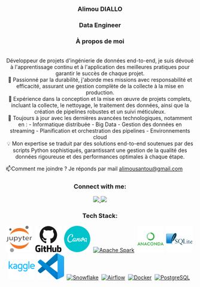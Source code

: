 <!-- Intro -->

<!--<p align="center">
  <a href="https://github.com/DenverCoder1/readme-typing-svg"><img src="https://readme-typing-svg.herokuapp.com?font=Time+New+Roman&color=cyan&size=25&center=true&vCenter=true&width=600&height=100&lines=Hey!+I+am+Dogukan+👋;I+am+an+enthusiastic+Data+Engineer"></a>
</p>-->

<h3 align="center">Alimou DIALLO</h3>
<h3 align="center">Data Engineer</h3>

<h3 align="center">À propos de moi </h3>  
 <p>
<div align="center">
<br>  Développeur de projets d'ingénierie de données end-to-end, je suis dévoué à l'apprentissage continu et à l'application des meilleures pratiques pour garantir le succès de chaque projet.
<br>
🌱 Passionné par la durabilité, j'aborde mes missions avec responsabilité et efficacité, assurant une gestion complète de la collecte à la mise en production.
<br>
💼 Expérience dans la conception et la mise en œuvre de projets complets, incluant la collecte, le nettoyage, le traitement des données, ainsi que la création de pipelines robustes et un suivi méticuleux.
<br>
🚀 Toujours à jour avec les dernières avancées technologiques, notamment en :
 - Informatique distribuée
 - Big Data
 - Gestion des données en streaming
 - Planification et orchestration des pipelines
 - Environnements cloud
<br>
💡 Mon expertise se traduit par des solutions end-to-end soutenues par des scripts Python sophistiqués, garantissant une gestion de la qualité des données rigoureuse et des performances optimales à chaque étape.
</div>
 </p>

📫Comment me joindre ? Je réponds par mail alimousantou@gmail.com

<!-- Socials --> 

<h3 align="center">Connect with me:</h3>  
<div align="center">
<a href="https://www.linkedin.com/in/alimou-diallo-202081120/" target="blank">
<img src="https://cdn1.iconfinder.com/data/icons/logotypes/32/circle-linkedin-512.png" style="height: 3rem"/>
</a>



<a href="mailto:alimousantou@gmail.com" target="blank">
<img src="https://cdn2.iconfinder.com/data/icons/social-icons-color/512/gmail-512.png" style="height: 3rem"/>
</a>




</div>

<!-- Tech Stack --> 

<h3 align="Center">Tech Stack:</h3>  
<p align="center">
<a href="https://jupyter.org/" target="_blank"><img src="https://github.com/devicons/devicon/blob/master/icons/jupyter/jupyter-original-wordmark.svg" title="Jupyter" alt="Jupyter" width="70" height="70"/></a>&nbsp;
<a href="https://github.com/" target="_blank"><img src="https://github.com/devicons/devicon/blob/master/icons/github/github-original-wordmark.svg" title="Github" alt="Github" width="70" height="70"/></a>&nbsp;
<a href="https://www.canva.com/tools/logo-maker-q1/?clickId=w671MsReixyIUGuwFGT2H2vQUkDz3iWZAWLTVc0&utm_medium=affiliate&utm_source=MaxBounty.com%20ULC_10813&irgwc=1" target="_blank"><img src="https://github.com/devicons/devicon/blob/master/icons/canva/canva-original.svg" title="Canva" alt="Canva" width="70" height="70"/></a>&nbsp;
<a href="https://spark.apache.org/" target="_blank"><img src="https://upload.wikimedia.org/wikipedia/commons/f/f3/Apache_Spark_logo.svg" title="Apache Spark" alt=" Apache Spark" width="70" height="70"/></a>&nbsp;
<a href="https://www.anaconda.com/" target="_blank"><img src="https://github.com/devicons/devicon/blob/master/icons/anaconda/anaconda-original-wordmark.svg" title="Anaconda" alt="Anaconda" width="70" height="70"/></a>&nbsp;
<a href="https://www.sqlite.org/index.html" target="_blank"><img src="https://github.com/devicons/devicon/blob/master/icons/sqlite/sqlite-original-wordmark.svg" title="SQL lite" alt="SQL lite" width="70" height="70"/></a>&nbsp;
<a href="https://www.kaggle.com/" target="_blank"><img src="https://github.com/devicons/devicon/blob/master/icons/kaggle/kaggle-original-wordmark.svg" title="Kaggle" alt="Kaggle" width="70" height="70"/></a>&nbsp;
<a href="https://code.visualstudio.com/" target="_blank"><img src="https://github.com/devicons/devicon/blob/master/icons/vscode/vscode-original.svg" title="Vs code" alt="Vscode" width="70" height="70"/></a>&nbsp;
<a href="https://www.snowflake.com/en/" target="_blank"><img src="https://cdn.icon-icons.com/icons2/2699/PNG/512/snowflake_logo_icon_167979.png" title="Snowflake" alt="Snowflake" width="70" height="70"/></a>&nbsp;
<a href="https://airflow.apache.org/" target="_blank"><img src="https://www.svgrepo.com/show/353380/airflow.svg" title="Airflow" alt="Airflow" width="70" height="70"/></a>&nbsp;
<a href="https://www.docker.com/" target="_blank"><img src="https://img.icons8.com/color/512/docker.png" title="Docker" alt="Docker" width="70" height="70"/></a>&nbsp;
<a href="https://www.postgresql.org/" target="_blank"><img src="https://img.icons8.com/external-justicon-flat-justicon/64/000000/external-postgresql-business-and-finance-justicon-flat-justicon.png" title="PostgreSQL" alt="PostgreSQL" width="70" height="70"/></a>&nbsp;
</p>
